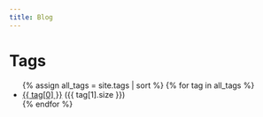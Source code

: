 ```yaml
---
title: Blog
---
```


<h1> Tags </h1>
<ul>
  {% assign all_tags = site.tags | sort %}
  {% for tag in all_tags %}
    <li><a href="/tags/sorted/{{ tag[0] | slugify }}/">{{ tag[0] }}</a> ({{ tag[1].size }})</li>
  {% endfor %}
</ul>

